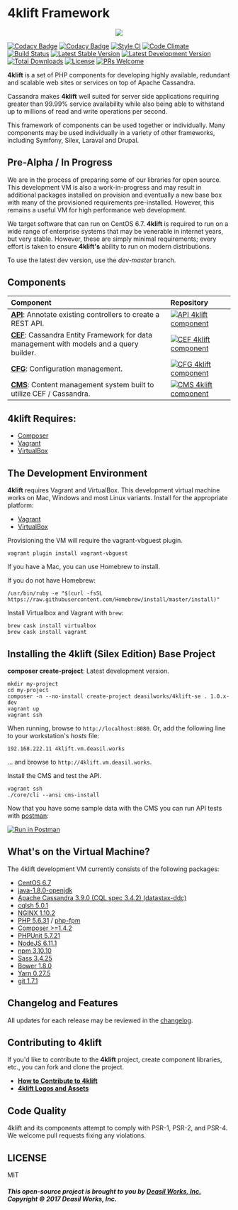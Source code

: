 
4klift Framework
===========================

<p align="center"><a href="https://github.com/deasilworks/4klift" target="_blank">
    <img src="https://raw.githubusercontent.com/deasilworks/4klift/master/assets/4KLIFT_Logo.png">
</a></p>

[![Codacy Badge](https://api.codacy.com/project/badge/Grade/682ff1742473405d88d14aa949debdc0)](https://www.codacy.com/app/cjimti/4klift?utm_source=github.com&utm_medium=referral&utm_content=deasilworks/4klift&utm_campaign=badger)
[![Codacy Badge](https://api.codacy.com/project/badge/Coverage/682ff1742473405d88d14aa949debdc0)](https://www.codacy.com/app/cjimti/4klift?utm_source=github.com&utm_medium=referral&utm_content=deasilworks/4klift&utm_campaign=Badge_Coverage)
[![Style CI](https://styleci.io/repos/96856089/shield?branch=master)](https://styleci.io/repos/96856089)
[![Code Climate](http://img.shields.io/codeclimate/github/deasilworks/4klift.svg)](https://codeclimate.com/github/deasilworks/4klift)
[![Build Status](https://travis-ci.org/deasilworks/4klift.svg?branch=dev)](https://travis-ci.org/deasilworks/4klift)
[![Latest Stable Version](https://poser.pugx.org/deasilworks/4klift/v/stable)](https://packagist.org/packages/deasilworks/4klift)
[![Latest Development Version](https://poser.pugx.org/deasilworks/4klift/v/unstable)](https://packagist.org/packages/deasilworks/4klift)
[![Total Downloads](https://poser.pugx.org/deasilworks/4klift/downloads)](https://packagist.org/packages/deasilworks/4klift)
[![License](https://poser.pugx.org/deasilworks/4klift/license)](https://packagist.org/packages/deasilworks/4klift)
[![PRs Welcome](https://img.shields.io/badge/PRs-welcome-brightgreen.svg?style=flat-square)](http://makeapullrequest.com)


**4klift** is a set of PHP components for developing highly available, redundant and scalable web sites or services on top of Apache Cassandra.

Cassandra makes **4klift** well suited for server side applications requiring greater than 99.99% service availability while also being able to withstand up to millions of read and write operations per second.

This framework of components can be used together or individually. Many components may be used individually in a variety of other frameworks, including Symfony, Silex, Laraval and Drupal.

## Pre-Alpha / In Progress

We are in the process of preparing some of our libraries for open source. This development VM is also a work-in-progress and may result in additional packages installed on provision and eventually a new base box with many of the provisioned requirements pre-installed. However, this remains a useful VM for high performance web development.

We target software that can run on CentOS 6.7. **4klift** is required to run on a wide range of enterprise systems that may be venerable in internet years, but very stable. However, these are simply minimal requirements; every effort is taken to ensure **4klift's** ability to run on modern distributions.

To use the latest dev version, use the *dev-master* branch.

## Components

| Component | Repository |
| :--- | :--- |
| **[API][api-url]**: Annotate existing controllers to create a REST API.                             | [![API 4klift component][api-thumb]][api-url] |
| **[CEF][cef-url]**: Cassandra Entity Framework for data management with models and a query builder. | [![CEF 4klift component][cef-thumb]][cef-url] |
| **[CFG][cfg-url]**: Configuration management.                                                       | [![CFG 4klift component][cfg-thumb]][cfg-url] | 
| **[CMS][cms-url]**: Content management system built to utilize CEF / Cassandra.                     | [![CMS 4klift component][cms-thumb]][cms-url] |

## 4klift Requires:

  - [Composer](https://getcomposer.org/ "Composer")
  - [Vagrant](https://www.vagrantup.com/ "Vagrant")
  - [VirtualBox](https://www.virtualbox.org/ "VirtualBox")

## The Development Environment

**4klift** requires Vagrant and VirtualBox. This development virtual machine works on Mac, Windows and most Linux variants. Install for the appropriate platform:

  - [Vagrant](https://www.vagrantup.com/downloads.html "Download Vagrant")
  - [VirtualBox](https://www.virtualbox.org/wiki/Downloads "Download VirtualBox")

Provisioning the VM will require the vagrant-vbguest plugin.
   
    vagrant plugin install vagrant-vbguest

If you have a Mac, you can use Homebrew to install.

If you do not have Homebrew:

    /usr/bin/ruby -e "$(curl -fsSL https://raw.githubusercontent.com/Homebrew/install/master/install)"

Install Virtualbox and Vagrant with `brew`:

    brew cask install virtualbox
    brew cask install vagrant

## Installing the 4klift (Silex Edition) Base Project

**composer create-project**: Latest development version.
    
    mkdir my-project
    cd my-project
    composer -n --no-install create-project deasilworks/4klift-se . 1.0.x-dev
    vagrant up
    vagrant ssh

When running, browse to `http://localhost:8080`.
Or, add the following line to your workstation's *hosts* file:

    192.168.222.11 4klift.vm.deasil.works

... and browse to `http://4klift.vm.deasil.works`.

Install the CMS and test the API.

    vagrant ssh
    ./core/cli --ansi cms-install

Now that you have some sample data with the CMS you can run API tests with [postman][postman-link]:

[![Run in Postman](https://run.pstmn.io/button.svg)](https://app.getpostman.com/run-collection/be4039e7495cc4402b40#?env%5BLocal%5D=W3siZW5hYmxlZCI6dHJ1ZSwia2V5Ijoic2VydmVyIiwidmFsdWUiOiI0a2xpZnQudm0uZGVhc2lsLndvcmtzIiwidHlwZSI6InRleHQifV0=)

## What's on the Virtual Machine?

The 4klift development VM currently consists of the following packages:

  - [CentOS 6.7](https://www.centos.org/)
  - [java-1.8.0-openjdk](http://openjdk.java.net/)
  - [Apache Cassandra 3.9.0 (CQL spec 3.4.2) (datastax-ddc)](https://academy.datastax.com/planet-cassandra/cassandra)
  - [cqlsh 5.0.1](http://docs.datastax.com/en/cql/3.3/cql/cql_reference/cqlsh.html)
  - [NGINX 1.10.2](https://nginx.org/en/)
  - [PHP 5.6.31](http://php.net/) / [php-fpm](https://php-fpm.org/)
  - [Composer >=1.4.2](https://getcomposer.org/)
  - [PHPUnit 5.7.21](https://phpunit.de/)
  - [NodeJS 6.11.1](https://nodejs.org/en/)
  - [npm 3.10.10](https://www.npmjs.com/)
  - [Sass 3.4.25](http://sass-lang.com/)
  - [Bower 1.8.0](https://bower.io/)
  - [Yarn 0.27.5](https://yarnpkg.com/en/)
  - [git 1.7.1](https://git-scm.com/)

## Changelog and Features

All updates for each release may be reviewed in the [changelog](CHANGELOG.md "4klift Changelog").

## Contributing to 4klift

If you'd like to contribute to the **4klift** project, create component libraries, etc., you can fork and clone the project.

- **[How to Contribute to 4klift](docs/CONTRIBUTING.md "Contributing to 4klift")**
- **[4klift Logos and Assets](assets/README.md "4klift Logos and Assets")**

## Code Quality

4klift and its components attempt to comply with PSR-1, PSR-2, and PSR-4. We welcome pull requests fixing any violations.

## LICENSE

MIT

##### This open-source project is brought to you by [Deasil Works, Inc.](http://deasil.works/) Copyright &copy; 2017 Deasil Works, Inc.

[api-url]: http://github.com/deasilworks/api    
[api-thumb]: https://raw.githubusercontent.com/deasilworks/4klift/master/assets/4KLIFT_Component_API_thumb.png 
[cef-url]: http://github.com/deasilworks/cef    
[cef-thumb]: https://raw.githubusercontent.com/deasilworks/4klift/master/assets/4KLIFT_Component_CEF_thumb.png 
[cfg-url]: http://github.com/deasilworks/cfg    
[cfg-thumb]: https://raw.githubusercontent.com/deasilworks/4klift/master/assets/4KLIFT_Component_CFG_thumb.png
[cms-url]: http://github.com/deasilworks/cms    
[cms-thumb]: https://raw.githubusercontent.com/deasilworks/4klift/master/assets/4KLIFT_Component_CMS_thumb.png 
[postman-link]: https://www.getpostman.com/